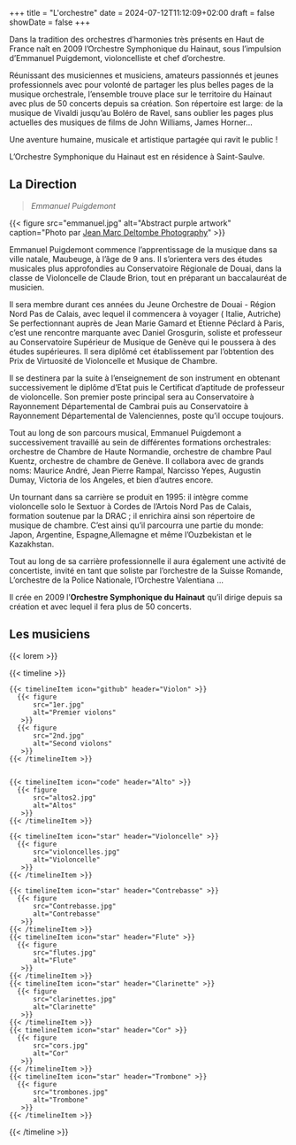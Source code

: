 +++
title = "L'orchestre"
date = 2024-07-12T11:12:09+02:00
draft = false
showDate = false
+++

Dans la tradition des orchestres d’harmonies très
présents en Haut de France naît en 2009 l’Orchestre
Symphonique du Hainaut, sous l’impulsion d’Emmanuel
Puigdemont, violoncelliste et chef d’orchestre.  
  
Réunissant des musiciennes et musiciens, amateurs
passionnés et jeunes professionnels avec pour volonté
de partager les plus belles pages de la musique
orchestrale, l’ensemble trouve place sur le territoire du
Hainaut avec plus de 50 concerts depuis sa création.
Son répertoire est large: de la musique de Vivaldi
jusqu’au Boléro de Ravel, sans oublier les pages plus
actuelles des musiques de films de John Williams,
James Horner…

Une aventure humaine, musicale et artistique partagée
qui ravit le public !

L’Orchestre Symphonique du Hainaut est en résidence
à Saint-Saulve.

## **La Direction**
> *Emmanuel Puigdemont*

{{< figure
    src="emmanuel.jpg"
    alt="Abstract purple artwork"
    caption="Photo par [Jean Marc Deltombe Photography](https://www.google.com/url?sa=t&source=web&rct=j&opi=89978449&url=https://www.facebook.com/jmdeltombephotography/&ved=2ahUKEwiBlJS8ws-IAxXrTKQEHd8lEWYQFnoECBgQAQ&usg=AOvVaw3IarkgicqwiihQoxPTHDFd)"
    >}}

Emmanuel Puigdemont commence l’apprentissage de la
musique dans sa ville natale, Maubeuge, à l’âge de 9 ans.
Il s’orientera vers des études musicales plus approfondies au
Conservatoire Régionale de Douai, dans la classe de
Violoncelle de Claude Brion, tout en préparant un baccalauréat
de musicien.  

Il sera membre durant ces années du Jeune Orchestre de Douai - Région Nord Pas de Calais, avec lequel il commencera à voyager ( Italie, Autriche)
Se perfectionnant auprès de Jean Marie Gamard et Etienne Péclard à Paris, c’est une
rencontre marquante avec Daniel Grosgurin, soliste et professeur au Conservatoire
Supérieur de Musique de Genève qui le poussera à des études supérieures. Il sera
diplômé cet établissement par l’obtention des Prix de Virtuosité de Violoncelle et Musique
de Chambre.

Il se destinera par la suite à l’enseignement de son instrument en obtenant successivement
le diplôme d’Etat puis le Certificat d’aptitude de professeur de violoncelle.
Son premier poste principal sera au Conservatoire à Rayonnement Départemental de
Cambrai puis au Conservatoire à Rayonnement Départemental de Valenciennes, poste
qu’il occupe toujours.  

Tout au long de son parcours musical, Emmanuel Puigdemont a successivement travaillé
au sein de différentes formations orchestrales: orchestre de Chambre de Haute Normandie,
orchestre de chambre Paul Kuentz, orchestre de chambre de Genève. Il collabora avec de
grands noms: Maurice André, Jean Pierre Rampal, Narcisso Yepes, Augustin Dumay,
Victoria de los Angeles, et bien d’autres encore.  

Un tournant dans sa carrière se produit en 1995: il intègre comme violoncelle solo le
Sextuor à Cordes de l’Artois Nord Pas de Calais, formation soutenue par la DRAC ; il
enrichira ainsi son répertoire de musique de chambre.
C’est ainsi qu’il parcourra une partie du monde: Japon, Argentine, Espagne,Allemagne et
même l’Ouzbekistan et le Kazakhstan.

Tout au long de sa carrière professionnelle il aura également une activité de concertiste,
invité en tant que soliste par l’orchestre de la Suisse Romande, L’orchestre de la Police
Nationale, l’Orchestre Valentiana ...

Il crée en 2009 l’**Orchestre Symphonique du Hainaut** qu’il dirige depuis sa création et avec
lequel il fera plus de 50 concerts.

## Les musiciens

{{< lorem >}}



  {{< timeline >}}

    {{< timelineItem icon="github" header="Violon" >}}
      {{< figure
          src="1er.jpg"
          alt="Premier violons"
       >}}
      {{< figure
          src="2nd.jpg"
          alt="Second violons"
       >}}
    {{< /timelineItem >}}


    {{< timelineItem icon="code" header="Alto" >}}
      {{< figure
          src="altos2.jpg"
          alt="Altos"
       >}}
    {{< /timelineItem >}}

    {{< timelineItem icon="star" header="Violoncelle" >}}
      {{< figure
          src="violoncelles.jpg"
          alt="Violoncelle"
       >}}
    {{< /timelineItem >}}

    {{< timelineItem icon="star" header="Contrebasse" >}}
      {{< figure
          src="Contrebasse.jpg"
          alt="Contrebasse"
       >}}
    {{< /timelineItem >}}
    {{< timelineItem icon="star" header="Flute" >}}
      {{< figure
          src="flutes.jpg"
          alt="Flute"
       >}}
    {{< /timelineItem >}}
    {{< timelineItem icon="star" header="Clarinette" >}}
      {{< figure
          src="clarinettes.jpg"
          alt="Clarinette"
       >}}
    {{< /timelineItem >}}
    {{< timelineItem icon="star" header="Cor" >}}
      {{< figure
          src="cors.jpg"
          alt="Cor"
       >}}
    {{< /timelineItem >}}
    {{< timelineItem icon="star" header="Trombone" >}}
      {{< figure
          src="trombones.jpg"
          alt="Trombone"
       >}}
    {{< /timelineItem >}}

  {{< /timeline >}}


